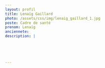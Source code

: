```yaml
---
layout: profil
title: Lenaïg Gaillard
photo: /assets/css/img/lenaig_gaillard_1.jpg
poste: Cadre de santé
prenom: Lenaïg
anciennete: 
description: |
 

  

  
---
```

